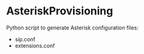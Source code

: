 # AsteriskProvisioning
Python script to generate Asterisk configuration files:

- sip.conf
- extensions.conf
